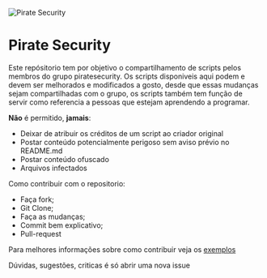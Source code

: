 ![Pirate Security](http://blogsnclicks.com/wp-content/uploads/bfi_thumb/cropped-29775-mr-bean-pirate-bean-m96fdr3j7jxfzh2bkoqj1zbuh9jq3e8sme12j8uce0.jpg)    
# Pirate Security
Este repósitorio tem por objetivo o compartilhamento de scripts pelos membros do grupo piratesecurity. 
Os scripts disponiveis aqui podem e devem ser melhorados e modificados a gosto, desde que essas mudanças
sejam compartilhadas com o grupo, os scripts também tem função de servir como referencia a pessoas que
estejam aprendendo a programar.

**Não** é permitido, **jamais**: 
 - Deixar de atribuir os créditos de um script ao criador original
 - Postar conteúdo potencialmente perigoso sem aviso prévio no README.md
 - Postar conteúdo ofuscado
 - Arquivos infectados

Como contribuir com o repositorio:
 - Faça fork;
 - Git Clone;
 - Faça as mudanças;
 - Commit bem explicativo;
 - Pull-request

Para melhores informações sobre como contribuir veja os [exemplos](https://github.com/JacquesFernandes/pirate-security/tree/master/exemplo)

Dúvidas, sugestões, criticas é só abrir uma nova issue